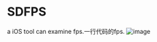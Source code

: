 # SDFPS
a iOS tool can examine fps.一行代码的fps.
![image](https://github.com/giveMeHug/FPS_OC/blob/master/FPS_OC/FPS.gif)
